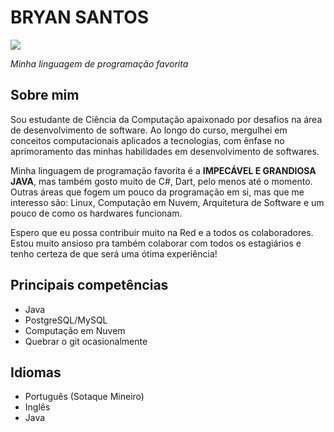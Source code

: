 # BRYAN SANTOS

<img src="https://s2-techtudo.glbimg.com/twoewJmwpMgtGPcRPP8SxFlDVmM=/0x0:695x393/984x0/smart/filters:strip_icc()/i.s3.glbimg.com/v1/AUTH_08fbf48bc0524877943fe86e43087e7a/internal_photos/bs/2021/P/f/y52r4ySZWLkJjEhKLhgw/2014-11-14-java-logo.jpg">

*Minha linguagem de programação favorita*

## Sobre mim

Sou estudante de Ciência da Computação apaixonado por desafios na área de desenvolvimento de software. Ao longo do curso, mergulhei em conceitos computacionais aplicados a tecnologias, com ênfase no aprimoramento das minhas habilidades em desenvolvimento de softwares.

Minha linguagem de programação favorita é a **IMPECÁVEL E GRANDIOSA JAVA**, mas também gosto muito de C#, Dart, pelo menos até o momento. Outras áreas que fogem um pouco da programação em si, mas que me interesso são: Linux, Computação em Nuvem, Arquitetura de Software e um pouco de como os hardwares funcionam. 

Espero que eu possa contribuir muito na Red e a todos os colaboradores. Estou muito ansioso pra também colaborar com todos os estagiários e tenho certeza de que será uma ótima experiência!

## Principais competências

- Java
- PostgreSQL/MySQL
- Computação em Nuvem
- Quebrar o git ocasionalmente

## Idiomas

- Português (Sotaque Mineiro)
- Inglês
- Java







